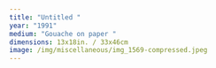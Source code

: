 ```yaml
---
title: "Untitled "
year: "1991"
medium: "Gouache on paper "
dimensions: 13x18in. / 33x46cm
image: /img/miscellaneous/img_1569-compressed.jpeg
---
```




